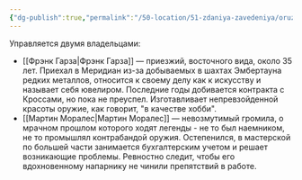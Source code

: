 ```yaml
---
{"dg-publish":true,"permalink":"/50-location/51-zdaniya-zavedeniya/oruzhejnaya-masterskaya-triumf/","tags":["локация/заведение"]}
---
```


Управляется двумя владельцами: 
- [[Фрэнк Гарза\|Фрэнк Гарза]] — приезжий, восточного вида, около 35 лет. Приехал в Меридиан из-за добываемых в шахтах Эмбертауна редких металлов, относится к своему делу как к искусству и называет себя ювелиром. Последние годы добивается контракта с Кроссами, но пока не преуспел. Изготавливает непревзойденной красоты оружие, как говорит, "в качестве хобби".
- [[Мартин Моралес\|Мартин Моралес]] — невозмутимый громила, о мрачном прошлом которого ходят легенды - не то был наемником, не то промышлял контрабандой оружия. Остепенился, в мастерской по большей части занимается бухгалтерским учетом и решает возникающие проблемы. Ревностно следит, чтобы его вдохновенному напарнику не чинили препятствий в работе.
